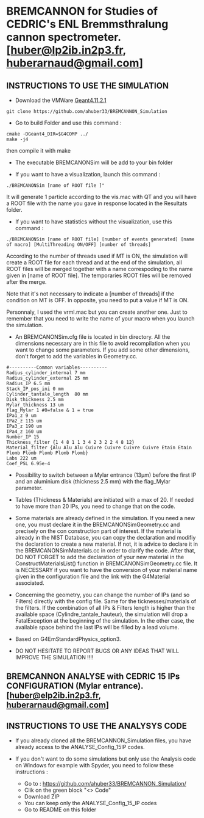 # BREMCANNON for Studies of CEDRIC's ENL Bremmsthralung cannon spectrometer. [huber@lp2ib.in2p3.fr, huberarnaud@gmail.com]

## INSTRUCTIONS TO USE THE SIMULATION
- Download the VMWare [Geant4.11.2.1](https://heberge.lp2ib.in2p3.fr/G4VM/index.html)

```
git clone https://github.com/ahuber33/BREMCANNON_Simulation
```

- Go to build Folder and use this command :
```
cmake -DGeant4_DIR=$G4COMP ../
make -j4
```  
then compile it with make

- The executable BREMCANONSim will be add to your bin folder

- If you want to have a visualization, launch this command : 
```
./BREMCANONSim [name of ROOT file ]"
```  
It will generate 1 particle according to the vis.mac with QT and you will have a ROOT file with the name you gave in response located in the Resultats folder.

- If you want to have statistics without the visualization, use this command :
```
./BREMCANONSim [name of ROOT file] [number of events generated] [name of macro] [MultiThreading ON/OFF] [number of threads]
```  
According to the number of threads used if MT is ON, the simulation will create a ROOT file for each thread and at the end of the simulation, all ROOT files will be merged together with a name correspoding to the name given in [name of ROOT file]. The temporaries ROOT files will be removed after the merge.

Note that it's not necessary to indicate a [number of threads] if the condition on MT is OFF. In opposite, you need to put a value if MT is ON.

Personnaly, I used the vrml.mac but you can create another one. Just to remember that you need to write the name of your macro when you launch the simulation.


- An BREMCANONSim.cfg file is located in bin directory. All the dimensions necessary are in this file to avoid recompilation when you want to change some parameters. If you add some other dimensions, don't forget to add the variables in Geometry.cc.
```
#----------Common variables----------
Radius_cylinder_internal 7 mm
Radius_cylinder_external 25 mm
Radius_IP 6.5 mm
Stack_IP_pos_ini 0 mm
Cylinder_tantale_length  80 mm
Disk_thickness 2.5 mm
Mylar_thickness 13 um
flag_Mylar 1 #0=false & 1 = true
IPa1_z 9 um
IPa2_z 115 um
IPa3_z 190 um
IPa4_z 160 um
Number_IP 15
Thickness_filter {1 4 8 1 1 3 4 2 3 2 2 4 8 12}
Material_filter {Alu Alu Alu Cuivre Cuivre Cuivre Cuivre Etain Etain Plomb Plomb Plomb Plomb Plomb}
Labs 222 um
Coef_PSL 6.95e-4
```

- Possibility to switch between a Mylar entrance (13µm) before the first IP and an aluminium disk (thickness 2.5 mm) with the flag_Mylar parameter.

- Tables (Thickness & Materials) are initiated with a max of 20. If needed to have more than 20 IPs, you need to change that on the code.

- Some materials are already defined in the simulation. If you need a new one, you must declare it in the BREMCANONSimGeometry.cc and precisely on the con construction part of interest. If the material is already in the NIST Database, you can copy the declaration and modifiy the declaration to create a new material. If not, it is advice to declare it in the BREMCANONSimMaterials.cc in order to clarify the code. After that, DO NOT FORGET to add the declaration of your new material in the ConstructMaterialsList() function in BREMCANONSimGeometry.cc file. It is NECESSARY if you want to have the conversion of your material name given in the configuration file and the link with the G4Material associated.

- Concerning the geometry, you can change the number of IPs (and so Filters) directly with the config file. Same for the ticknesses/materials of the filters. If the combination of all IPs & Filters length is higher than the available space (Cylindre_tantale_hauteur), the simulation will drop a FatalException at the beginning of the simulation. In the other case, the available space behind the last IPs will be filled by a lead volume. 

- Based on G4EmStandardPhysics_option3.

- DO NOT HESITATE TO REPORT BUGS OR ANY IDEAS THAT WILL IMPROVE THE SIMULATION !!!!


## BREMCANNON ANALYSE with CEDRIC 15 IPs CONFIGURATION (Mylar entrance). [huber@elp2ib.in2p3.fr, huberarnaud@gmail.com]

## INSTRUCTIONS TO USE THE ANALYSYS CODE
- If you already cloned all the BREMCANNON_Simulation files, you have already access to the ANALYSE_Config_15IP codes.

- If you don't want to do some simulations but only use the Analysis code on Windows for example with Spyder, you need to follow these instructions :
    - Go to : https://github.com/ahuber33/BREMCANNON_Simulation/
    - Clik on the green block "<> Code"
    - Download ZIP
    - You can keep only the ANALYSE_Config_15_IP codes
    - Go to README on this folder